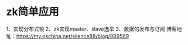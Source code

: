 # zk简单应用
1、实现分布式锁
2、zk实现master、slave选举
3、数据的发布与订阅
博客地址：https://my.oschina.net/silence88/blog/889569
